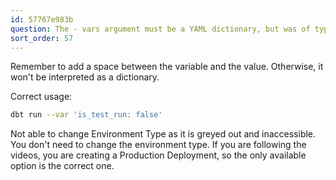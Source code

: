 ```yaml
---
id: 57767e983b
question: The - vars argument must be a YAML dictionary, but was of type str
sort_order: 57
---
```


Remember to add a space between the variable and the value. Otherwise, it won't be interpreted as a dictionary.

Correct usage:

```bash
dbt run --var 'is_test_run: false'
```

Not able to change Environment Type as it is greyed out and inaccessible. You don't need to change the environment type. If you are following the videos, you are creating a Production Deployment, so the only available option is the correct one.